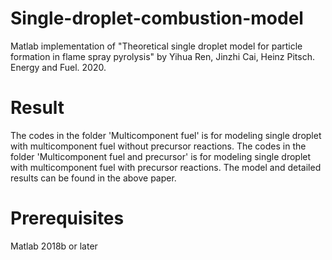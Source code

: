 # Single-droplet-combustion-model
Matlab implementation of "Theoretical single droplet model for particle formation in flame spray pyrolysis" by Yihua Ren, Jinzhi Cai, Heinz Pitsch. Energy and Fuel. 2020.
# Result
The codes in the folder 'Multicomponent fuel' is for modeling single droplet with multicomponent fuel without precursor reactions.
The codes in the folder 'Multicomponent fuel and precursor' is for modeling single droplet with multicomponent fuel with precursor reactions.
The model and detailed results can be found in the above paper.
# Prerequisites
Matlab 2018b or later

